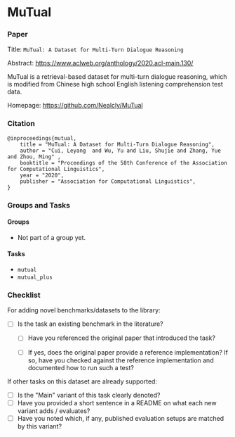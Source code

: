 # MuTual

### Paper

Title: `MuTual: A Dataset for Multi-Turn Dialogue Reasoning`

Abstract: https://www.aclweb.org/anthology/2020.acl-main.130/

MuTual is a retrieval-based dataset for multi-turn dialogue reasoning, which is
modified from Chinese high school English listening comprehension test data.

Homepage: https://github.com/Nealcly/MuTual

### Citation

```
@inproceedings{mutual,
    title = "MuTual: A Dataset for Multi-Turn Dialogue Reasoning",
    author = "Cui, Leyang  and Wu, Yu and Liu, Shujie and Zhang, Yue and Zhou, Ming" ,
    booktitle = "Proceedings of the 58th Conference of the Association for Computational Linguistics",
    year = "2020",
    publisher = "Association for Computational Linguistics",
}
```

### Groups and Tasks

#### Groups

* Not part of a group yet.

#### Tasks

* `mutual`
* `mutual_plus`

### Checklist

For adding novel benchmarks/datasets to the library:
* [ ] Is the task an existing benchmark in the literature?
  * [ ] Have you referenced the original paper that introduced the task?
  * [ ] If yes, does the original paper provide a reference implementation? If so, have you checked against the reference implementation and documented how to run such a test?


If other tasks on this dataset are already supported:
* [ ] Is the "Main" variant of this task clearly denoted?
* [ ] Have you provided a short sentence in a README on what each new variant adds / evaluates?
* [ ] Have you noted which, if any, published evaluation setups are matched by this variant?

